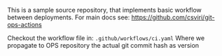This is a sample source repository, that implements basic workflow between deployments.
For main docs see: https://github.com/csviri/git-ops-actions

Checkout the workflow file in: `.github/workflows/ci.yaml`
Where we propagate to OPS repository the actual git commit hash as version
